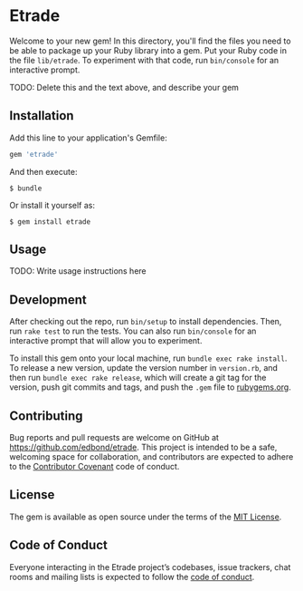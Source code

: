 # Etrade

Welcome to your new gem! In this directory, you'll find the files you need to be able to package up your Ruby library into a gem. Put your Ruby code in the file `lib/etrade`. To experiment with that code, run `bin/console` for an interactive prompt.

TODO: Delete this and the text above, and describe your gem

## Installation

Add this line to your application's Gemfile:

```ruby
gem 'etrade'
```

And then execute:

    $ bundle

Or install it yourself as:

    $ gem install etrade

## Usage

TODO: Write usage instructions here

## Development

After checking out the repo, run `bin/setup` to install dependencies. Then, run `rake test` to run the tests. You can also run `bin/console` for an interactive prompt that will allow you to experiment.

To install this gem onto your local machine, run `bundle exec rake install`. To release a new version, update the version number in `version.rb`, and then run `bundle exec rake release`, which will create a git tag for the version, push git commits and tags, and push the `.gem` file to [rubygems.org](https://rubygems.org).

## Contributing

Bug reports and pull requests are welcome on GitHub at https://github.com/edbond/etrade. This project is intended to be a safe, welcoming space for collaboration, and contributors are expected to adhere to the [Contributor Covenant](http://contributor-covenant.org) code of conduct.

## License

The gem is available as open source under the terms of the [MIT License](https://opensource.org/licenses/MIT).

## Code of Conduct

Everyone interacting in the Etrade project’s codebases, issue trackers, chat rooms and mailing lists is expected to follow the [code of conduct](https://github.com/edbond/etrade/blob/master/CODE_OF_CONDUCT.md).

